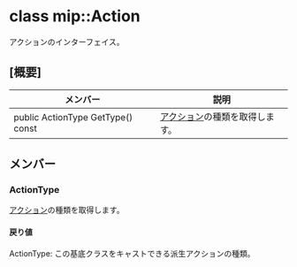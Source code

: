 # <a name="class-mipaction"></a>class mip::Action 
アクションのインターフェイス。
  
## <a name="summary"></a>[概要]
 メンバー                        | 説明                                
--------------------------------|---------------------------------------------
public ActionType GetType() const  |  [アクション](#classmip_1_1_action)の種類を取得します。
  
## <a name="members"></a>メンバー
  
### <a name="actiontype"></a>ActionType
[アクション](#classmip_1_1_action)の種類を取得します。
  
#### <a name="returns"></a>戻り値
ActionType: この基底クラスをキャストできる派生アクションの種類。